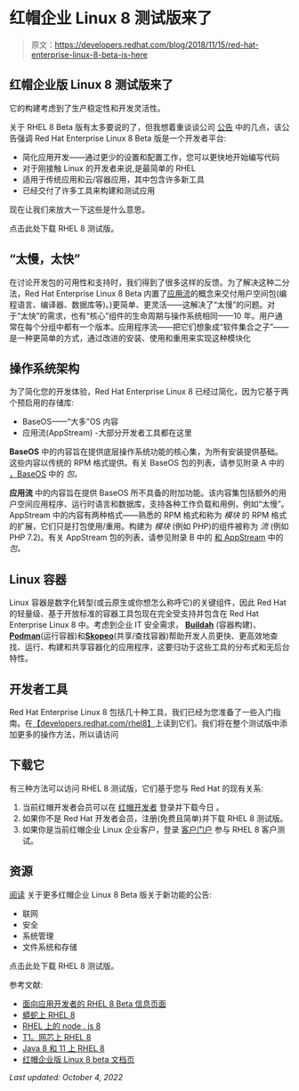 # 红帽企业 Linux 8 测试版来了

> 原文：<https://developers.redhat.com/blog/2018/11/15/red-hat-enterprise-linux-8-beta-is-here>

## 红帽企业版 Linux 8 测试版来了

它的构建考虑到了生产稳定性和开发灵活性。

关于 RHEL 8 Beta 版有太多要说的了，但我想着重谈谈公司 [公告](http://redhat.com/en/blog/powering-its-future-while-preserving-present-introducing-red-hat-enterprise-linux-8-beta) 中的几点，该公告强调 Red Hat Enterprise Linux 8 Beta 版是一个开发者平台:

*   简化应用开发——通过更少的设置和配置工作，您可以更快地开始编写代码
*   对于刚接触 Linux 的开发者来说,是最简单的 RHEL
*   适用于传统应用和云/容器应用，其中包含许多新工具
*   已经交付了许多工具来构建和测试应用

现在让我们来放大一下这些是什么意思。

点击此处下载 RHEL 8 测试版。

## “太慢，太快”

在讨论开发包的可用性和支持时，我们得到了很多这样的反馈。为了解决这种二分法，Red Hat Enterprise Linux 8 Beta 内置了[应用流](https://developers.redhat.com/blog/2018/11/15/rhel8-introducing-appstreams/)的概念来交付用户空间包(编程语言、编译器、数据库等)。)更简单、更灵活——这解决了“太慢”的问题。对于“太快”的需求，也有“核心”组件的生命周期与操作系统相同——10 年。用户通常在每个分组中都有一个版本。应用程序流——把它们想象成“软件集合之子”——是一种更简单的方式，通过改进的安装、使用和重用来实现这种模块化

## 操作系统架构

为了简化您的开发体验，Red Hat Enterprise Linux 8 已经过简化，因为它基于两个预启用的存储库:

*   BaseOS——“大多”OS 内容
*   应用流(AppStream) -大部分开发者工具都在这里

**BaseOS** 中的内容旨在提供底层操作系统功能的核心集，为所有安装提供基础。这些内容以传统的 RPM 格式提供。有关 BaseOS 包的列表，请参见附录 A 中的 [，BaseOS](https://access.redhat.com/documentation/en-us/red_hat_enterprise_linux/) 中的 *包。*

**应用流** 中的内容旨在提供 BaseOS 所不具备的附加功能。该内容集包括额外的用户空间应用程序、运行时语言和数据库，支持各种工作负载和用例，例如“太慢”。AppStream 中的内容有两种格式——熟悉的 RPM 格式和称为 *模块* 的 RPM 格式的扩展，它们只是打包使用/重用。构建为 *模块* (例如 PHP)的组件被称为 *流* (例如 PHP 7.2)。有关 AppStream 包的列表，请参见附录 B 中的 [和 AppStream](https://access.redhat.com/documentation/en-us/red_hat_enterprise_linux/) 中的 *包。*

## Linux 容器

Linux 容器是数字化转型(或云原生或你想怎么称呼它)的关键组件，因此 Red Hat 的轻量级、基于开放标准的容器工具包现在完全受支持并包含在 Red Hat Enterprise Linux 8 中。考虑到企业 IT 安全需求， [**Buildah**](https://www.redhat.com/en/blog/daemon-haunted-container-world-no-longer-introducing-buildah-10) (容器构建)、[**Podman**](https://developers.redhat.com/articles/podman-next-generation-linux-container-tools/)(运行容器)和[**Skopeo**](https://blog.openshift.com/ting-container-images-between-registries-with-skopeo/)(共享/查找容器)帮助开发人员更快、更高效地查找、运行、构建和共享容器化的应用程序，这要归功于这些工具的分布式和无后台特性。

## 开发者工具

Red Hat Enterprise Linux 8 包括几十种工具，我们已经为您准备了一些入门指南。在[【developers.redhat.com/rhel8】](https://developers.redhat.com/rhel8)上读到它们。我们将在整个测试版中添加更多的操作方法，所以请访问

## 下载它

有三种方法可以访问 RHEL 8 测试版，它们基于您与 Red Hat 的现有关系:

1.  当前红帽开发者会员可以在 [红帽开发者](https://developers.redhat.com/rhel8) 登录并下载今日 。
2.  如果你不是 Red Hat 开发者会员，注册(免费且简单)并下载 RHEL 8 测试版。
3.  如果你是当前红帽企业 Linux 企业客户，登录 [客户门户](https://access.redhat.com/products/red-hat-enterprise-linux/beta) 参与 RHEL 8 客户测试。

## 资源

[阅读](http://redhat.com/en/blog/powering-its-future-while-preserving-present-introducing-red-hat-enterprise-linux-8-beta) 关于更多红帽企业 Linux 8 Beta 版关于新功能的公告:

*   联网
*   安全
*   系统管理
*   文件系统和存储

点击此处下载 RHEL 8 测试版。

参考文献:

*   [面向应用开发者的 RHEL 8 Beta 信息页面](https://developers.redhat.com/rhel8/)
*   [蟒蛇上 RHEL 8](https://wp.me/p8e0as-2fsJ)
*   [RHEL 上的 node . js 8](http://developers.redhat.com/rhel8/hw/nodejs)
*   [T1。网芯上 RHEL 8](https://access.redhat.com/documentation/en-us/red_hat_enterprise_linux/8-beta)
*   [Java 8 和 11 上 RHEL 8](https://developers.redhat.com/blog/2018/12/10/install-java-rhel8/)
*   [红帽企业版 Linux 8 beta 文档页](https://access.redhat.com/documentation/en-us/red_hat_enterprise_linux/8-beta/)

*Last updated: October 4, 2022*